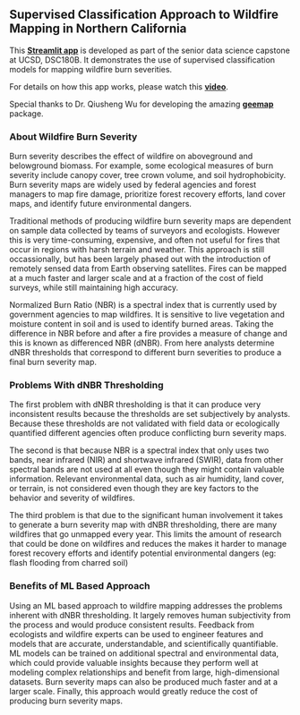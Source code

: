 ## Supervised Classification Approach to Wildfire Mapping in Northern California

This **[Streamlit app](https://share.streamlit.io/cashcountinchi/capstoneapp/main/app.py)** is developed as part of the senior data science capstone at UCSD, DSC180B. It demonstrates the use of supervised classification models for mapping wildfire burn severities. 

For details on how this app works, please watch this **[video](https://www.youtube.com/watch?v=NXZ4kPdbnyo)**.

Special thanks to Dr. Qiusheng Wu for developing the amazing **[geemap](https://geemap.org/)** package.

### About Wildfire Burn Severity
Burn severity describes the effect of wildfire on aboveground and belowground biomass. For example, some ecological measures of burn severity include  canopy cover, tree crown volume, and soil hydrophobicity. Burn severity maps are widely used by federal agencies and forest managers to map fire damage, prioritize forest recovery efforts, land cover maps, and identify future environmental dangers.

Traditional methods of producing wildfire burn severity maps are dependent on sample data collected by teams of surveyors and ecologists. However this is very time-consuming, expensive, and often not useful for fires that occur in regions with harsh terrain and weather. 
This approach is still occassionally, but has been largely phased out with the introduction of remotely sensed data from Earth observing satellites. Fires can be mapped at a much faster and larger scale and at a fraction of the cost of field surveys, while still maintaining high accuracy.

Normalized Burn Ratio (NBR) is a spectral index that is currently used by government agencies to map wildfires. It is sensitive to live vegetation and moisture content in soil and is used to identify burned areas. Taking the difference in NBR before and after a fire provides a measure of change and this is known as differenced NBR (dNBR). From here analysts determine dNBR thresholds that correspond to different burn severities to produce a final burn severity map. 

### Problems With dNBR Thresholding

The first problem with dNBR thresholding is that it can produce very inconsistent results because the thresholds are set subjectively by analysts. Because these thresholds are not validated with field data or ecologically quantified different agencies often produce conflicting burn severity maps. 

The second is that because NBR is a spectral index that only uses two bands, near infrared (NIR) and shortwave infrared (SWIR), data from other spectral bands are not used at all even though they might contain valuable information. Relevant environmental data, such as air humidity, land cover, or terrain, is not considered even though they are key factors to the behavior and severity of wildfires.

The third problem is that due to the significant human involvement it takes to generate a burn severity map with dNBR thresholding, there are many wildfires that go unmapped every year. This limits the amount of research that could be done on wildfires and reduces the makes it harder to manage forest recovery efforts and identify potential environmental dangers (eg: flash flooding from charred soil)


### Benefits of ML Based Approach

Using an ML based approach to wildfire mapping addresses the problems inherent with dNBR thresholding. It largely removes human subjectivity from the process and would produce consistent results. Feedback from ecologists and wildfire experts can be used to engineer features and models that are accurate, understandable, and scientifically quantifiable.
ML models can be trained on additional spectral and environmental data, which could provide valuable insights because they perform well at modeling complex relationships and benefit from large, high-dimensional datasets. Burn severity maps can also be produced much faster and at a larger scale.
Finally, this approach would greatly reduce the cost of producing burn severity maps.

